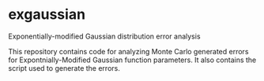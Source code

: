 # exgaussian
Exponentially-modified Gaussian distribution error analysis


This repository contains code for analyzing Monte Carlo generated errors for Expontnially-Modified Gaussian function parameters. It also contains the script used to generate the errors.
